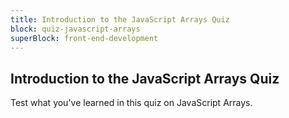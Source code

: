 ```yaml
---
title: Introduction to the JavaScript Arrays Quiz
block: quiz-javascript-arrays
superBlock: front-end-development
---
```


## Introduction to the JavaScript Arrays Quiz

Test what you've learned in this quiz on JavaScript Arrays.
